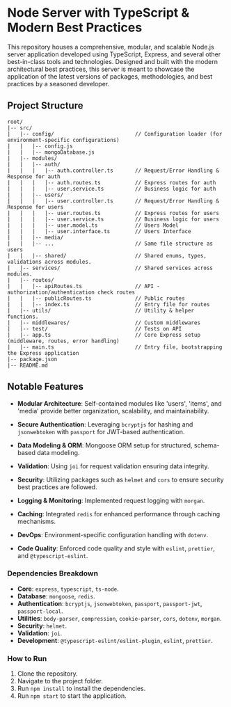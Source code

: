 # **Node Server with TypeScript & Modern Best Practices**

This repository houses a comprehensive, modular, and scalable Node.js server application developed using TypeScript, Express, and several other best-in-class tools and technologies. Designed and built with the modern architectural best practices, this server is meant to showcase the application of the latest versions of packages, methodologies, and best practices by a seasoned developer.

## Project Structure

```
root/
|-- src/
|   |-- config/                          // Configuration loader (for environment-specific configurations)
|   |   |-- config.js
|   |   |-- mongoDatabase.js
|   |-- modules/
|   |   |-- auth/
|   |   |   |-- auth.controller.ts       // Request/Error Handling & Response for auth
|   |   |   |-- auth.routes.ts           // Express routes for auth
|   |   |   |-- user.service.ts          // Business logic for auth
|   |   |-- users/
|   |   |   |-- user.controller.ts       // Request/Error Handling & Response for users
|   |   |   |-- user.routes.ts           // Express routes for users
|   |   |   |-- user.service.ts          // Business logic for users
|   |   |   |-- user.model.ts            // Users Model
|   |   |   |-- user.interface.ts        // Users Interface
|   |   |-- media/
|   |   |-- ...                          // Same file structure as users
|   |   |-- shared/                      // Shared enums, types, validations across modules.
|   |-- services/                        // Shared services across modules.
|   |-- routes/
|   |   |-- apiRoutes.ts                 // API - authorization/authentication check routes
|   |   |-- publicRoutes.ts              // Public routes
|   |   |-- index.ts                     // Entry file for routes
|   |-- utils/                           // Utility & helper functions.
|   |-- middlewares/                     // Custom middlewares
|   |-- test/                            // Tests on API
|   |-- app.ts                           // Core Express setup (middleware, routes, error handling)
|   |-- main.ts                          // Entry file, bootstrapping the Express application
|-- package.json
|-- README.md
```


## **Notable Features**

- **Modular Architecture**: Self-contained modules like 'users', 'items', and 'media' provide better organization, scalability, and maintainability.

- **Secure Authentication**: Leveraging `bcryptjs` for hashing and `jsonwebtoken` with `passport` for JWT-based authentication.

- **Data Modeling & ORM**: Mongoose ORM setup for structured, schema-based data modeling.

- **Validation**: Using `joi` for request validation ensuring data integrity.

- **Security**: Utilizing packages such as `helmet` and `cors` to ensure security best practices are followed.

- **Logging & Monitoring**: Implemented request logging with `morgan`.

- **Caching**: Integrated `redis` for enhanced performance through caching mechanisms.

- **DevOps**: Environment-specific configuration handling with `dotenv`.

- **Code Quality**: Enforced code quality and style with `eslint`, `prettier`, and `@typescript-eslint`.

### **Dependencies Breakdown**

- **Core**: `express`, `typescript`, `ts-node`.
- **Database**: `mongoose`, `redis`.
- **Authentication**: `bcryptjs`, `jsonwebtoken`, `passport`, `passport-jwt`, `passport-local`.
- **Utilities**: `body-parser`, `compression`, `cookie-parser`, `cors`, `dotenv`, `morgan`.
- **Security**: `helmet`.
- **Validation**: `joi`.
- **Development**: `@typescript-eslint/eslint-plugin`, `eslint`, `prettier`.

### How to Run

1. Clone the repository.
2. Navigate to the project folder.
3. Run `npm install` to install the dependencies.
4. Run `npm start` to start the application.

